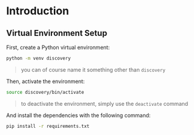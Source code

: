 # Introduction

## Virtual Environment Setup

First, create a Python virtual environment:
```bash
python -m venv discovery
```
> you can of course name it something other than `discovery`

Then, activate the environment:
```bash
source discovery/bin/activate
```
> to deactivate the environment, simply use the `deactivate` command

And install the dependencies with the following command:

```bash
pip install -r requirements.txt
```